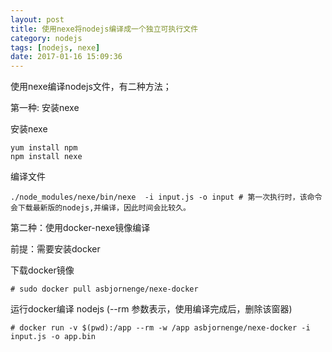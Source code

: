 ```yaml
---
layout: post
title: 使用nexe将nodejs编译成一个独立可执行文件
category: nodejs
tags: [nodejs, nexe]
date: 2017-01-16 15:09:36
---
```


使用nexe编译nodejs文件，有二种方法；

第一种: 安装nexe

安装nexe
```
yum install npm
npm install nexe
```

编译文件
```
./node_modules/nexe/bin/nexe  -i input.js -o input # 第一次执行时，该命令会下载最新版的nodejs,并编译，因此时间会比较久。
```

第二种：使用docker-nexe镜像编译


前提：需要安装docker

下载docker镜像
```
# sudo docker pull asbjornenge/nexe-docker
```

运行docker编译 nodejs (--rm 参数表示，使用编译完成后，删除该窗器)
```
# docker run -v $(pwd):/app --rm -w /app asbjornenge/nexe-docker -i input.js -o app.bin
```
